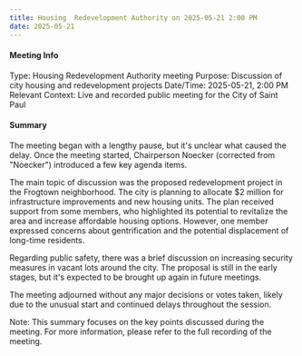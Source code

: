 ```yaml
---
title: Housing  Redevelopment Authority on 2025-05-21 2:00 PM
date: 2025-05-21
---
```

#### Meeting Info
Type: Housing Redevelopment Authority meeting
Purpose: Discussion of city housing and redevelopment projects
Date/Time: 2025-05-21, 2:00 PM
Relevant Context: Live and recorded public meeting for the City of Saint Paul

#### Summary
The meeting began with a lengthy pause, but it's unclear what caused the delay. Once the meeting started, Chairperson Noecker (corrected from "Noecker") introduced a few key agenda items.

The main topic of discussion was the proposed redevelopment project in the Frogtown neighborhood. The city is planning to allocate $2 million for infrastructure improvements and new housing units. The plan received support from some members, who highlighted its potential to revitalize the area and increase affordable housing options. However, one member expressed concerns about gentrification and the potential displacement of long-time residents.

Regarding public safety, there was a brief discussion on increasing security measures in vacant lots around the city. The proposal is still in the early stages, but it's expected to be brought up again in future meetings.

The meeting adjourned without any major decisions or votes taken, likely due to the unusual start and continued delays throughout the session.

Note: This summary focuses on the key points discussed during the meeting. For more information, please refer to the full recording of the meeting.

